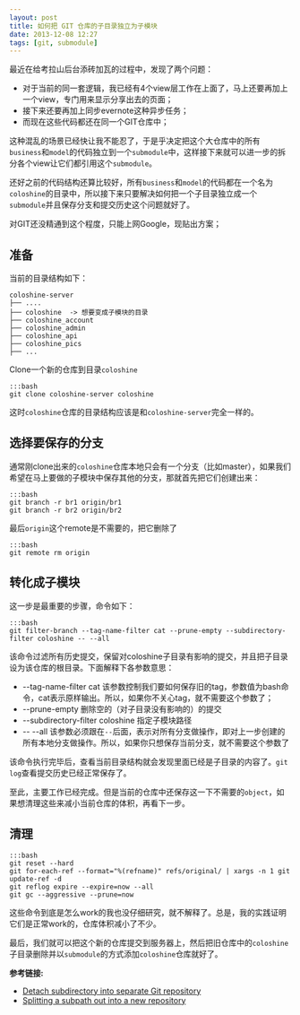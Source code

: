 ```yaml
---
layout: post
title: 如何把 GIT 仓库的子目录独立为子模块
date: 2013-12-08 12:27
tags: [git, submodule]
---
```


最近在给考拉山后台添砖加瓦的过程中，发现了两个问题：

* 对于当前的同一套逻辑，我已经有4个view层工作在上面了，马上还要再加上一个view，专门用来显示分享出去的页面；
* 接下来还要再加上同步evernote这种异步任务；
* 而现在这些代码都还在同一个GIT仓库中；

这种混乱的场景已经快让我不能忍了，于是乎决定把这个大仓库中的所有`business`和`model`的代码独立到一个`submodule`中，这样接下来就可以进一步的拆分各个view让它们都引用这个`submodule`。

还好之前的代码结构还算比较好，所有`business`和`model`的代码都在一个名为`coloshine`的目录中，所以接下来只要解决如何把一个子目录独立成一个`submodule`并且保存分支和提交历史这个问题就好了。

对GIT还没精通到这个程度，只能上网Google，现贴出方案；

## 准备

当前的目录结构如下：

    coloshine-server
    ├── ....
    ├── coloshine  -> 想要变成子模块的目录
    ├── coloshine_account
    ├── coloshine_admin
    ├── coloshine_api
    ├── coloshine_pics
    ├── ...

Clone一个新的仓库到目录`coloshine`

    :::bash
    git clone coloshine-server coloshine

这时`coloshine`仓库的目录结构应该是和`coloshine-server`完全一样的。


## 选择要保存的分支

通常刚clone出来的`coloshine`仓库本地只会有一个分支（比如master），如果我们希望在马上要做的子模块中保存其他的分支，那就首先把它们创建出来：

    :::bash
    git branch -r br1 origin/br1
    git branch -r br2 origin/br2
    
最后`origin`这个remote是不需要的，把它删除了
    
    :::bash
    git remote rm origin
    
## 转化成子模块

这一步是最重要的步骤，命令如下：

    :::bash
    git filter-branch --tag-name-filter cat --prune-empty --subdirectory-filter coloshine -- --all

该命令过滤所有历史提交，保留对coloshine子目录有影响的提交，并且把子目录设为该仓库的根目录。下面解释下各参数意思：

* --tag-name-filter cat 该参数控制我们要如何保存旧的tag，参数值为bash命令，cat表示原样输出。所以，如果你不关心tag，就不需要这个参数了；
* --prune-empty 删除空的（对子目录没有影响的）的提交
* --subdirectory-filter coloshine 指定子模块路径
* -- --all 该参数必须跟在`--`后面，表示对所有分支做操作，即对上一步创建的所有本地分支做操作。所以，如果你只想保存当前分支，就不需要这个参数了

该命令执行完毕后，查看当前目录结构就会发现里面已经是子目录的内容了。`git log`查看提交历史已经正常保存了。

至此，主要工作已经完成。但是当前的仓库中还保存这一下不需要的`object`，如果想清理这些来减小当前仓库的体积，再看下一步。

## 清理

    :::bash
    git reset --hard
    git for-each-ref --format="%(refname)" refs/original/ | xargs -n 1 git update-ref -d
    git reflog expire --expire=now --all
    git gc --aggressive --prune=now

这些命令到底是怎么work的我也没仔细研究，就不解释了。总是，我的实践证明它们是正常work的，仓库体积减小了不少。

最后，我们就可以把这个新的仓库提交到服务器上，然后把旧仓库中的`coloshine`子目录删除并以`submodule`的方式添加`coloshine`仓库就好了。

**参考链接:**

* [Detach subdirectory into separate Git repository](http://stackoverflow.com/questions/359424/detach-subdirectory-into-separate-git-repository)
* [Splitting a subpath out into a new repository](https://help.github.com/articles/splitting-a-subpath-out-into-a-new-repository)
